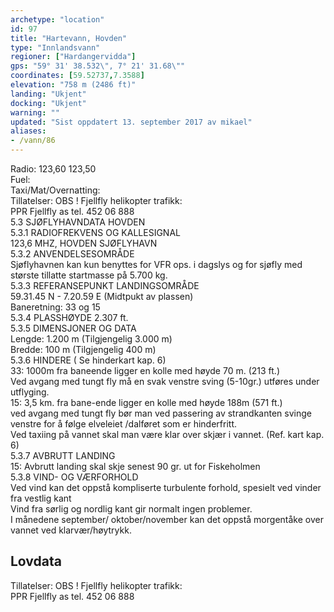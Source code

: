 ```yaml
---
archetype: "location"
id: 97
title: "Hartevann, Hovden"
type: "Innlandsvann"
regioner: ["Hardangervidda"]
gps: "59° 31' 38.532\", 7° 21' 31.68\""
coordinates: [59.52737,7.3588]
elevation: "758 m (2486 ft)"
landing: "Ukjent"
docking: "Ukjent"
warning: ""
updated: "Sist oppdatert 13. september 2017 av mikael"
aliases:
- /vann/86
---
```


Radio: 123,60    123,50\
 Fuel:\
Taxi/Mat/Overnatting:\
Tillatelser: OBS ! Fjellfly helikopter trafikk:\
PPR Fjellfly as tel. 452 06 888\
5.3      SJØFLYHAVNDATA  HOVDEN\
5.3.1	RADIOFREKVENS OG KALLESIGNAL\
123,6 MHZ,  HOVDEN  SJØFLYHAVN\
5.3.2	ANVENDELSESOMRÅDE\
Sjøflyhavnen kan kun benyttes for VFR ops.  i dagslys og for sjøfly med største tillatte startmasse på 5.700 kg.\
5.3.3	REFERANSEPUNKT LANDINGSOMRÅDE\
	                    59.31.45 N - 7.20.59 E  (Midtpukt av plassen)\
Baneretning:  33 og 15\
5.3.4	PLASSHØYDE 2.307 ft.\
5.3.5	DIMENSJONER OG DATA\
Lengde:	1.200 m (Tilgjengelig 3.000 m)\
Bredde:	   100 m (Tilgjengelig  400 m)\
5.3.6	HINDERE  ( Se hinderkart kap. 6)\
33:   1000m fra baneende ligger en kolle med høyde 70 m. (213 ft.)\
 Ved avgang med tungt fly må en svak venstre sving  (5-10gr.) utføres under utflyging.\
15:   3,5 km. fra bane-ende ligger en kolle med høyde 188m (571 ft.)\
ved avgang med tungt fly bør man  ved passering av strandkanten svinge venstre for å  følge elveleiet /dalføret som er hinderfritt.\
Ved taxiing på vannet skal man være klar over skjær i vannet. (Ref. kart kap. 6)\
5.3.7	AVBRUTT LANDING\
15:  Avbrutt landing  skal skje senest 90 gr. ut for Fiskeholmen\
5.3.8	VIND- OG VÆRFORHOLD\
Ved vind  kan det oppstå kompliserte turbulente forhold, spesielt ved vinder fra vestlig kant\
Vind fra sørlig og nordlig kant gir normalt ingen problemer.\
 I månedene  september/ oktober/november kan det oppstå morgentåke over vannet ved klarvær/høytrykk.

## Lovdata

Tillatelser: OBS ! Fjellfly helikopter trafikk:\
PPR Fjellfly as tel. 452 06 888

